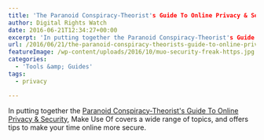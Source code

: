 ```yaml
---
title: 'The Paranoid Conspiracy-Theorist's Guide To Online Privacy & Security'
author: Digital Rights Watch
date: 2016-06-21T12:34:27+00:00
excerpt: 'In putting together the Paranoid Conspiracy-Theorist's Guide To Online Privacy & Security, Make Use Of covers a wide range of topics, and offers tips to make your time online more secure.'
url: /2016/06/21/the-paranoid-conspiracy-theorists-guide-to-online-privacy-security/
featureImage: /wp-content/uploads/2016/10/muo-security-freak-https.jpg
categories:
  - 'Tools &amp; Guides'
tags:
  - privacy

---
```

In putting together the [Paranoid Conspiracy-Theorist's Guide To Online Privacy & Security][1], Make Use Of covers a wide range of topics, and offers tips to make your time online more secure.

 [1]: http://www.makeuseof.com/tag/paranoid-conspiracy-theorists-guide-online-privacy-security/
